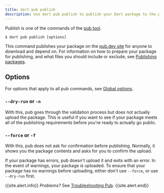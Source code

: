 ```yaml
---
title: dart pub publish
description: Use dart pub publish to publish your Dart package to the pub.dev site.
---
```


_Publish_ is one of the commands of the [pub tool](/tools/pub/cmd).

```nocode
$ dart pub publish [options]
```

This command publishes your package on the
[pub.dev site]({{site.pub}}) for anyone to download and depend
on. For information on how to prepare your package for publishing,
and what files you should include or exclude,
see [Publishing packages](/tools/pub/publishing).

## Options

For options that apply to all pub commands, see
[Global options](/tools/pub/cmd#global-options).

### `--dry-run` or `-n`

With this, pub goes through the validation process but does not actually upload
the package. This is useful if you want to see if your package meets all of the
publishing requirements before you're ready to actually go public.

### `--force` or `-f`

With this, pub does not ask for confirmation before publishing. Normally, it
shows you the package contents and asks for you to confirm the upload.

If your package has errors, pub doesn't upload it and exits with an error.
In the event of warnings, your package *is* uploaded.
To ensure that your package has no warnings before uploading,
either don't use `--force`, or use `--dry-run` first.

{{site.alert.info}}
  *Problems?*
  See [Troubleshooting Pub](/tools/pub/troubleshoot).
{{site.alert.end}}

